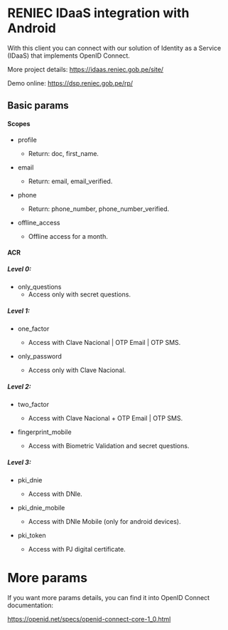 # RENIEC IDaaS integration with Android
With this client you can connect with our solution of Identity as a Service (IDaaS) that implements OpenID Connect.

More project details:
https://idaas.reniec.gob.pe/site/

Demo online:
https://dsp.reniec.gob.pe/rp/

## Basic params
#### Scopes
- profile
    - Return: doc, first_name.
	
- email
    - Return: email, email_verified.
	
- phone
    - Return: phone_number, phone_number_verified.
	
- offline_access
    - Offline access for a month.
	
#### ACR
##### Level 0:
- only_questions
    - Access only with secret questions.	

##### Level 1:
- one_factor
    - Access with Clave Nacional | OTP Email | OTP SMS.
    
- only_password
    - Access only with Clave Nacional.

##### Level 2:
- two_factor
    - Access with Clave Nacional + OTP Email | OTP SMS.
    
- fingerprint_mobile
    - Access with Biometric Validation and secret questions.

##### Level 3:
- pki_dnie
    - Access with DNIe.

- pki_dnie_mobile
    - Access with DNIe Mobile (only for android devices).
	
- pki_token
    - Access with PJ digital certificate.

# More params
If you want more params details, you can find it into OpenID Connect documentation:

https://openid.net/specs/openid-connect-core-1_0.html